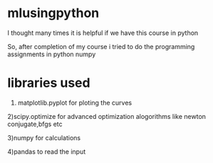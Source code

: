 # mlusingpython

I thought many times it is helpful if we have this course in python

So, after completion of my course i tried to do the programming assignments in python numpy

# libraries used
1) matplotlib.pyplot for ploting the curves
 
2)scipy.optimize for advanced optimization alogorithms like newton conjugate,bfgs etc

3)numpy for calculations 

4)pandas to read the input


